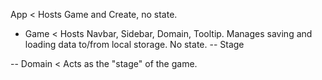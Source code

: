 App < Hosts Game and Create, no state.
- Game < Hosts Navbar, Sidebar, Domain, Tooltip. Manages saving and loading data to/from local storage. No state.
-- Stage





-- Domain < Acts as the "stage" of the game. 